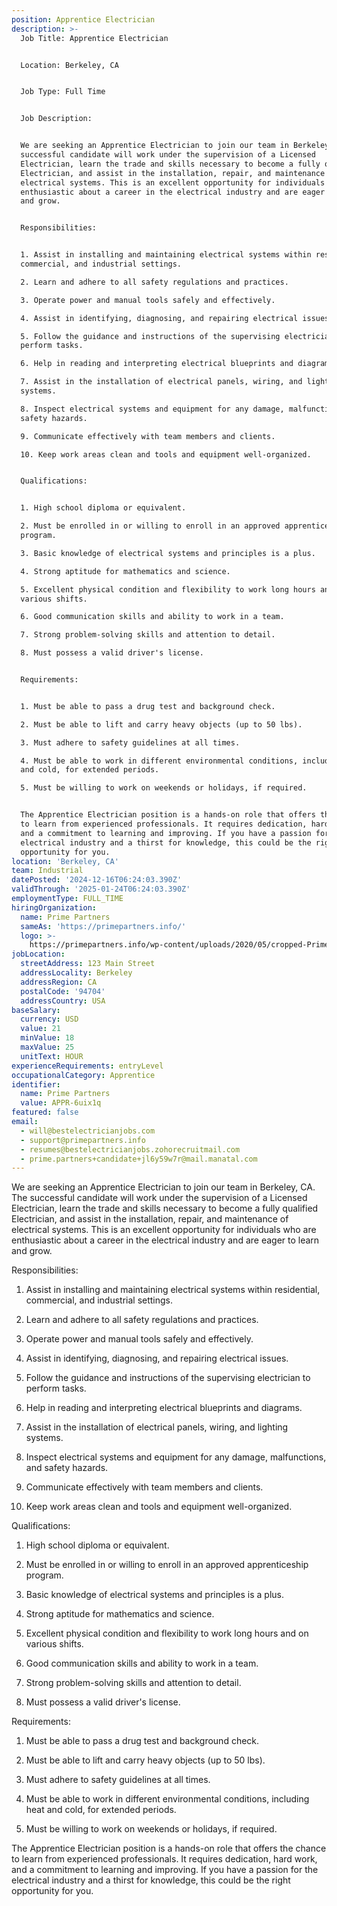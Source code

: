 ```yaml
---
position: Apprentice Electrician
description: >-
  Job Title: Apprentice Electrician


  Location: Berkeley, CA


  Job Type: Full Time


  Job Description:


  We are seeking an Apprentice Electrician to join our team in Berkeley, CA. The
  successful candidate will work under the supervision of a Licensed
  Electrician, learn the trade and skills necessary to become a fully qualified
  Electrician, and assist in the installation, repair, and maintenance of
  electrical systems. This is an excellent opportunity for individuals who are
  enthusiastic about a career in the electrical industry and are eager to learn
  and grow.


  Responsibilities:


  1. Assist in installing and maintaining electrical systems within residential,
  commercial, and industrial settings.

  2. Learn and adhere to all safety regulations and practices.

  3. Operate power and manual tools safely and effectively.

  4. Assist in identifying, diagnosing, and repairing electrical issues.

  5. Follow the guidance and instructions of the supervising electrician to
  perform tasks.

  6. Help in reading and interpreting electrical blueprints and diagrams.

  7. Assist in the installation of electrical panels, wiring, and lighting
  systems.

  8. Inspect electrical systems and equipment for any damage, malfunctions, and
  safety hazards.

  9. Communicate effectively with team members and clients.

  10. Keep work areas clean and tools and equipment well-organized.


  Qualifications:


  1. High school diploma or equivalent.

  2. Must be enrolled in or willing to enroll in an approved apprenticeship
  program.

  3. Basic knowledge of electrical systems and principles is a plus.

  4. Strong aptitude for mathematics and science.

  5. Excellent physical condition and flexibility to work long hours and on
  various shifts.

  6. Good communication skills and ability to work in a team.

  7. Strong problem-solving skills and attention to detail.

  8. Must possess a valid driver's license.


  Requirements:


  1. Must be able to pass a drug test and background check.

  2. Must be able to lift and carry heavy objects (up to 50 lbs).

  3. Must adhere to safety guidelines at all times.

  4. Must be able to work in different environmental conditions, including heat
  and cold, for extended periods.

  5. Must be willing to work on weekends or holidays, if required.


  The Apprentice Electrician position is a hands-on role that offers the chance
  to learn from experienced professionals. It requires dedication, hard work,
  and a commitment to learning and improving. If you have a passion for the
  electrical industry and a thirst for knowledge, this could be the right
  opportunity for you.
location: 'Berkeley, CA'
team: Industrial
datePosted: '2024-12-16T06:24:03.390Z'
validThrough: '2025-01-24T06:24:03.390Z'
employmentType: FULL_TIME
hiringOrganization:
  name: Prime Partners
  sameAs: 'https://primepartners.info/'
  logo: >-
    https://primepartners.info/wp-content/uploads/2020/05/cropped-Prime-Partners-Logo-NO-BG-1-1.png
jobLocation:
  streetAddress: 123 Main Street
  addressLocality: Berkeley
  addressRegion: CA
  postalCode: '94704'
  addressCountry: USA
baseSalary:
  currency: USD
  value: 21
  minValue: 18
  maxValue: 25
  unitText: HOUR
experienceRequirements: entryLevel
occupationalCategory: Apprentice
identifier:
  name: Prime Partners
  value: APPR-6uix1q
featured: false
email:
  - will@bestelectricianjobs.com
  - support@primepartners.info
  - resumes@bestelectricianjobs.zohorecruitmail.com
  - prime.partners+candidate+jl6y59w7r@mail.manatal.com
---
```


We are seeking an Apprentice Electrician to join our team in Berkeley, CA. The
  successful candidate will work under the supervision of a Licensed
  Electrician, learn the trade and skills necessary to become a fully qualified
  Electrician, and assist in the installation, repair, and maintenance of
  electrical systems. This is an excellent opportunity for individuals who are
  enthusiastic about a career in the electrical industry and are eager to learn
  and grow.


  Responsibilities:


  1. Assist in installing and maintaining electrical systems within residential,
  commercial, and industrial settings.

  2. Learn and adhere to all safety regulations and practices.

  3. Operate power and manual tools safely and effectively.

  4. Assist in identifying, diagnosing, and repairing electrical issues.

  5. Follow the guidance and instructions of the supervising electrician to
  perform tasks.

  6. Help in reading and interpreting electrical blueprints and diagrams.

  7. Assist in the installation of electrical panels, wiring, and lighting
  systems.

  8. Inspect electrical systems and equipment for any damage, malfunctions, and
  safety hazards.

  9. Communicate effectively with team members and clients.

  10. Keep work areas clean and tools and equipment well-organized.


  Qualifications:


  1. High school diploma or equivalent.

  2. Must be enrolled in or willing to enroll in an approved apprenticeship
  program.

  3. Basic knowledge of electrical systems and principles is a plus.

  4. Strong aptitude for mathematics and science.

  5. Excellent physical condition and flexibility to work long hours and on
  various shifts.

  6. Good communication skills and ability to work in a team.

  7. Strong problem-solving skills and attention to detail.

  8. Must possess a valid driver's license.


  Requirements:


  1. Must be able to pass a drug test and background check.

  2. Must be able to lift and carry heavy objects (up to 50 lbs).

  3. Must adhere to safety guidelines at all times.

  4. Must be able to work in different environmental conditions, including heat
  and cold, for extended periods.

  5. Must be willing to work on weekends or holidays, if required.


  The Apprentice Electrician position is a hands-on role that offers the chance
  to learn from experienced professionals. It requires dedication, hard work,
  and a commitment to learning and improving. If you have a passion for the
  electrical industry and a thirst for knowledge, this could be the right
  opportunity for you.
